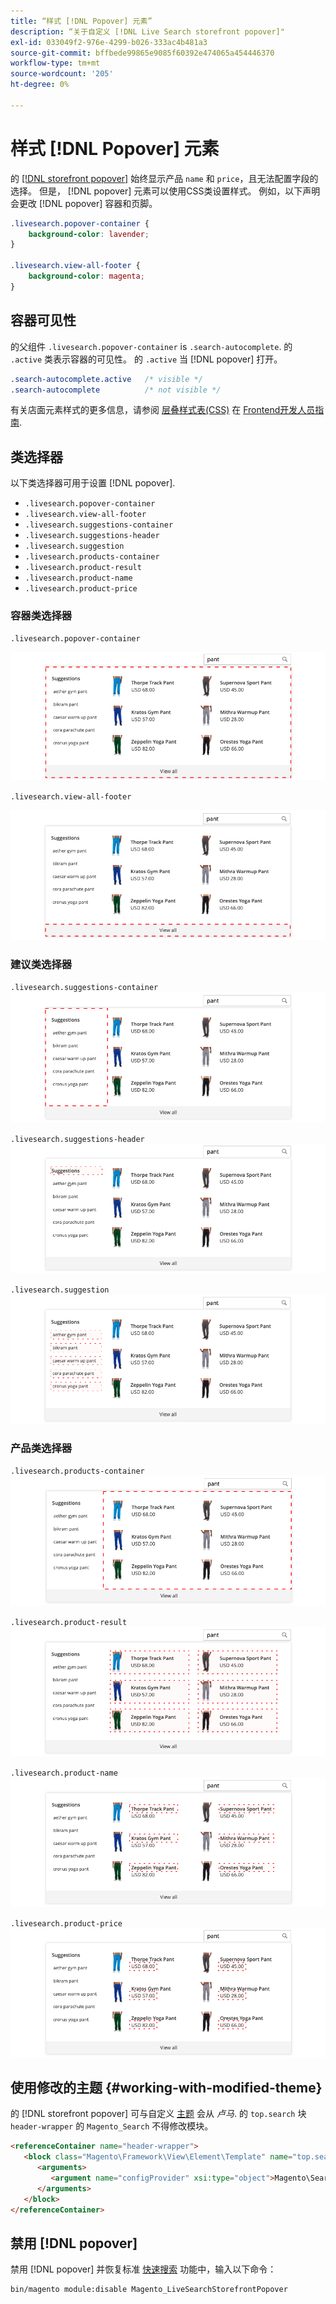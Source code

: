 ```yaml
---
title: “样式 [!DNL Popover] 元素”
description: “关于自定义 [!DNL Live Search storefront popover]"
exl-id: 033049f2-976e-4299-b026-333ac4b481a3
source-git-commit: bffbede99865e9085f60392e474065a454446370
workflow-type: tm+mt
source-wordcount: '205'
ht-degree: 0%

---
```


# 样式 [!DNL Popover] 元素

的 [[!DNL storefront popover]](storefront-popover.md) 始终显示产品 `name` 和 `price`，且无法配置字段的选择。 但是， [!DNL popover] 元素可以使用CSS类设置样式。 例如，以下声明会更改 [!DNL popover] 容器和页脚。

```css
.livesearch.popover-container {
    background-color: lavender;
}

.livesearch.view-all-footer {
    background-color: magenta;
}
```

## 容器可见性

的父组件 `.livesearch.popover-container` is `.search-autocomplete`.  的 `.active` 类表示容器的可见性。 的 `.active` 当 [!DNL popover] 打开。

```css
.search-autocomplete.active   /* visible */
.search-autocomplete          /* not visible */
```

有关店面元素样式的更多信息，请参阅 [层叠样式表(CSS)](https://devdocs.magento.com/guides/v2.4/frontend-dev-guide/css-topics/css-overview.html) 在 [Frontend开发人员指南](https://devdocs.magento.com/guides/v2.4/frontend-dev-guide/bk-frontend-dev-guide.html).

## 类选择器

以下类选择器可用于设置 [!DNL popover].

* `.livesearch.popover-container`
* `.livesearch.view-all-footer`
* `.livesearch.suggestions-container`
* `.livesearch.suggestions-header`
* `.livesearch.suggestion`
* `.livesearch.products-container`
* `.livesearch.product-result`
* `.livesearch.product-name`
* `.livesearch.product-price`

### 容器类选择器

`.livesearch.popover-container`

![[!DNL Popover] 容器](assets/livesearch-popover-container.png)

`.livesearch.view-all-footer`

![查看所有页脚](assets/livesearch-view-all-footer.png)

### 建议类选择器

`.livesearch.suggestions-container`
![建议容器](assets/livesearch-suggestions-container.png)

`.livesearch.suggestions-header`
![建议标题](assets/livesearch-suggestions-header.png)

`.livesearch.suggestion`
![建议](assets/livesearch-suggestion.png)

### 产品类选择器

`.livesearch.products-container`
![产品容器](assets/livesearch-product-container.png)

`.livesearch.product-result`
![产品结果](assets/livesearch-product-result.png)

`.livesearch.product-name`
![产品名称](assets/livesearch-product-name.png)

`.livesearch.product-price`
![产品价格](assets/livesearch-product-price.png)

## 使用修改的主题 {#working-with-modified-theme}

的 [!DNL storefront popover] 可与自定义 [主题](https://devdocs.magento.com/guides/v2.3/frontend-dev-guide/themes/theme-overview.html) 会从 *卢马*. 的 `top.search` 块 `header-wrapper` 的 `Magento_Search` 不得修改模块。

```html
<referenceContainer name="header-wrapper">
   <block class="Magento\Framework\View\Element\Template" name="top.search" as="topSearch" template="Magento_Search::form.mini.phtml">
      <arguments>
         <argument name="configProvider" xsi:type="object">Magento\Search\ViewModel\ConfigProvider</argument>
      </arguments>
   </block>
</referenceContainer>
```

## 禁用 [!DNL popover]

禁用 [!DNL popover] 并恢复标准 [快速搜索](https://docs.magento.com/user-guide/catalog/search-quick.html) 功能中，输入以下命令：

```bash
bin/magento module:disable Magento_LiveSearchStorefrontPopover
```
